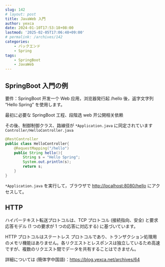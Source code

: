 ```yaml
---
slug: 142
# layout: post
title: JavaWeb 入門
author: yexca
date: 2024-01-10T17:53:18+08:00
lastmod: '2025-02-05T17:06:48+09:00'
# permalink: /archives/142
categories:
    - バックエンド
    - Spring
tags:
    - SpringBoot
    - JavaWeb
---
```


## SpringBoot 入門の例

要件：SpringBoot 开发一个 Web 应用，浏览器発行起 /hello 後，返字文字列 “Hello Spring” を使用します。

最初に必要な SpringBoot 工程、段階选 web 开公開相关依赖

その後、制御制御クラス、路線径が `*Application.java` に同定されています `Controller/HelloController.java`

```java
@RestController
public class HelloController{
    @RequestMapping("/hello")
    public String hello(){
        String s = "Hello Spring";
        System.out.println(s);
        return s;
    }
}
```

`*Application.java` を実行して，ブラウザで <http://localhost:8080/hello> にアクセスして。

## HTTP

ハイパーテキスト転送プロトコルは、TCP プロトコル (接続指向、安全) と要求応答モデル (1 つの要求が 1 つの応答に対応する) に基づいています。

HTTP プロトコルはステートレス プロトコルであり、トランザクション処理用のメモリ機能はありません。各リクエストとレスポンスは独立しているため高速ですが、複数のリクエスト間でデータを共有することはできません。

詳細については (簡体字中国語)：<https://blog.yexca.net/archives/64>
